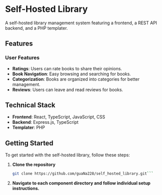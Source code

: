 # Self-Hosted Library

A self-hosted library management system featuring a frontend, a REST API backend, and a PHP templater.

## Features

### User Features
- **Ratings**: Users can rate books to share their opinions.
- **Book Navigation**: Easy browsing and searching for books.
- **Categorization**: Books are organized into categories for better management.
- **Reviews**: Users can leave and read reviews for books.

## Technical Stack
- **Frontend**: React, TypeScript, JavaScript, CSS
- **Backend**: Express.js, TypeScript
- **Templater**: PHP

## Getting Started
To get started with the self-hosted library, follow these steps:

1. **Clone the repository**
   ```sh
   git clone https://github.com/guaNa228/self_hosted_library.git```
2. **Navigate to each component directory and follow individual setup instructions.**
